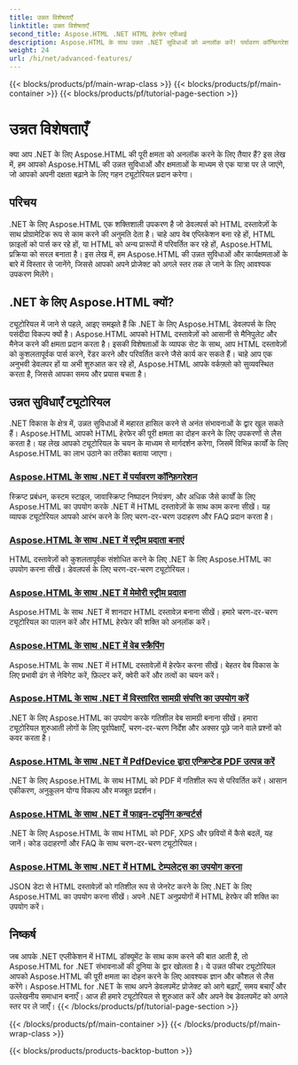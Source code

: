 ```yaml
---
title: उन्नत विशेषताएँ
linktitle: उन्नत विशेषताएँ
second_title: Aspose.HTML .NET HTML हेरफेर एपीआई
description: Aspose.HTML के साथ उन्नत .NET सुविधाओं को अनलॉक करें! पर्यावरण कॉन्फ़िगरेशन से लेकर वेब स्क्रैपिंग तक, शक्तिशाली वेब विकास के लिए व्यापक ट्यूटोरियल का पता लगाएं।
weight: 24
url: /hi/net/advanced-features/
---
```


{{< blocks/products/pf/main-wrap-class >}}
{{< blocks/products/pf/main-container >}}
{{< blocks/products/pf/tutorial-page-section >}}

# उन्नत विशेषताएँ


क्या आप .NET के लिए Aspose.HTML की पूरी क्षमता को अनलॉक करने के लिए तैयार हैं? इस लेख में, हम आपको Aspose.HTML की उन्नत सुविधाओं और क्षमताओं के माध्यम से एक यात्रा पर ले जाएंगे, जो आपको अपनी दक्षता बढ़ाने के लिए गहन ट्यूटोरियल प्रदान करेगा।

## परिचय

.NET के लिए Aspose.HTML एक शक्तिशाली उपकरण है जो डेवलपर्स को HTML दस्तावेज़ों के साथ प्रोग्रामेटिक रूप से काम करने की अनुमति देता है। चाहे आप वेब एप्लिकेशन बना रहे हों, HTML फ़ाइलों को पार्स कर रहे हों, या HTML को अन्य प्रारूपों में परिवर्तित कर रहे हों, Aspose.HTML प्रक्रिया को सरल बनाता है। इस लेख में, हम Aspose.HTML की उन्नत सुविधाओं और कार्यक्षमताओं के बारे में विस्तार से जानेंगे, जिससे आपको अपने प्रोजेक्ट को अगले स्तर तक ले जाने के लिए आवश्यक उपकरण मिलेंगे।

## .NET के लिए Aspose.HTML क्यों?

ट्यूटोरियल में जाने से पहले, आइए समझते हैं कि .NET के लिए Aspose.HTML डेवलपर्स के लिए पसंदीदा विकल्प क्यों है। Aspose.HTML आपको HTML दस्तावेज़ों को आसानी से मैनिपुलेट और मैनेज करने की क्षमता प्रदान करता है। इसकी विशेषताओं के व्यापक सेट के साथ, आप HTML दस्तावेज़ों को कुशलतापूर्वक पार्स करने, रेंडर करने और परिवर्तित करने जैसे कार्य कर सकते हैं। चाहे आप एक अनुभवी डेवलपर हों या अभी शुरुआत कर रहे हों, Aspose.HTML आपके वर्कफ़्लो को सुव्यवस्थित करता है, जिससे आपका समय और प्रयास बचता है।

## उन्नत सुविधाएँ ट्यूटोरियल
.NET विकास के क्षेत्र में, उन्नत सुविधाओं में महारत हासिल करने से अनंत संभावनाओं के द्वार खुल सकते हैं। Aspose.HTML आपको HTML हेरफेर की पूरी क्षमता का दोहन करने के लिए उपकरणों से लैस करता है। यह लेख आपको ट्यूटोरियल के चयन के माध्यम से मार्गदर्शन करेगा, जिसमें विभिन्न कार्यों के लिए Aspose.HTML का लाभ उठाने का तरीका बताया जाएगा।
### [Aspose.HTML के साथ .NET में पर्यावरण कॉन्फ़िगरेशन](./environment-configuration/)
स्क्रिप्ट प्रबंधन, कस्टम स्टाइल, जावास्क्रिप्ट निष्पादन नियंत्रण, और अधिक जैसे कार्यों के लिए Aspose.HTML का उपयोग करके .NET में HTML दस्तावेज़ों के साथ काम करना सीखें। यह व्यापक ट्यूटोरियल आपको आरंभ करने के लिए चरण-दर-चरण उदाहरण और FAQ प्रदान करता है।
### [Aspose.HTML के साथ .NET में स्ट्रीम प्रदाता बनाएं](./create-stream-provider/)
HTML दस्तावेज़ों को कुशलतापूर्वक संशोधित करने के लिए .NET के लिए Aspose.HTML का उपयोग करना सीखें। डेवलपर्स के लिए चरण-दर-चरण ट्यूटोरियल।
### [Aspose.HTML के साथ .NET में मेमोरी स्ट्रीम प्रदाता](./memory-stream-provider/)
Aspose.HTML के साथ .NET में शानदार HTML दस्तावेज़ बनाना सीखें। हमारे चरण-दर-चरण ट्यूटोरियल का पालन करें और HTML हेरफेर की शक्ति को अनलॉक करें।
### [Aspose.HTML के साथ .NET में वेब स्क्रैपिंग](./web-scraping/)
Aspose.HTML के साथ .NET में HTML दस्तावेज़ों में हेरफेर करना सीखें। बेहतर वेब विकास के लिए प्रभावी ढंग से नेविगेट करें, फ़िल्टर करें, क्वेरी करें और तत्वों का चयन करें।
### [Aspose.HTML के साथ .NET में विस्तारित सामग्री संपत्ति का उपयोग करें](./use-extended-content-property/)
.NET के लिए Aspose.HTML का उपयोग करके गतिशील वेब सामग्री बनाना सीखें। हमारा ट्यूटोरियल शुरुआती लोगों के लिए पूर्वापेक्षाएँ, चरण-दर-चरण निर्देश और अक्सर पूछे जाने वाले प्रश्नों को कवर करता है।
### [Aspose.HTML के साथ .NET में PdfDevice द्वारा एन्क्रिप्टेड PDF उत्पन्न करें](./generate-encrypted-pdf-by-pdfdevice/)
.NET के लिए Aspose.HTML के साथ HTML को PDF में गतिशील रूप से परिवर्तित करें। आसान एकीकरण, अनुकूलन योग्य विकल्प और मजबूत प्रदर्शन।
### [Aspose.HTML के साथ .NET में फाइन-ट्यूनिंग कन्वर्टर्स](./fine-tuning-converters/)
.NET के लिए Aspose.HTML के साथ HTML को PDF, XPS और छवियों में कैसे बदलें, यह जानें। कोड उदाहरणों और FAQ के साथ चरण-दर-चरण ट्यूटोरियल।
### [Aspose.HTML के साथ .NET में HTML टेम्पलेट्स का उपयोग करना](./using-html-templates/)
JSON डेटा से HTML दस्तावेज़ों को गतिशील रूप से जेनरेट करने के लिए .NET के लिए Aspose.HTML का उपयोग करना सीखें। अपने .NET अनुप्रयोगों में HTML हेरफेर की शक्ति का उपयोग करें।


## निष्कर्ष

जब आपके .NET एप्लीकेशन में HTML डॉक्यूमेंट के साथ काम करने की बात आती है, तो Aspose.HTML for .NET संभावनाओं की दुनिया के द्वार खोलता है। ये उन्नत फीचर ट्यूटोरियल आपको Aspose.HTML की पूरी क्षमता का दोहन करने के लिए आवश्यक ज्ञान और कौशल से लैस करेंगे। Aspose.HTML for .NET के साथ अपने डेवलपमेंट प्रोजेक्ट को आगे बढ़ाएँ, समय बचाएँ और उल्लेखनीय समाधान बनाएँ। आज ही हमारे ट्यूटोरियल से शुरुआत करें और अपने वेब डेवलपमेंट को अगले स्तर पर ले जाएँ।
{{< /blocks/products/pf/tutorial-page-section >}}

{{< /blocks/products/pf/main-container >}}
{{< /blocks/products/pf/main-wrap-class >}}

{{< blocks/products/products-backtop-button >}}
